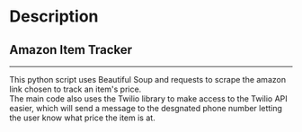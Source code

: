 # Description
## Amazon Item Tracker
---
This python script uses Beautiful Soup and requests to scrape the amazon link chosen to track an item's price.  
The main code also uses the Twilio library to make access to the Twilio API easier, which will send a message 
to the desgnated phone number letting the user know what price the item is at.